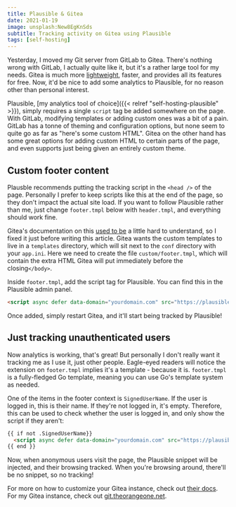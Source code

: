 ```yaml
---
title: Plausible & Gitea
date: 2021-01-19
image: unsplash:New8EgKnSds
subtitle: Tracking activity on Gitea using Plausible
tags: [self-hosting]
---
```


Yesterday, I moved my Git server from GitLab to Gitea. There's nothing wrong with GitLab, I actually quite like it, but it's a rather large tool for my needs. Gitea is much more [lightweight](https://twitter.com/RealOrangeOne/status/1351262593776840714), faster, and provides all its features for free. Now, it'd be nice to add some analytics to Plausible, for no reason other than personal interest.

Plausible, [my analytics tool of choice]({{< relref "self-hosting-plausible" >}}), simply requires a single `script` tag be added somewhere on the page. With GitLab, modifying templates or adding custom ones was a bit of a pain. GitLab has a tonne of theming and configuration options, but none seem to quite go as far as "here's some custom HTML". Gitea on the other hand has some great options for adding custom HTML to certain parts of the page, and even supports just being given an entirely custom theme.

## Custom footer content

Plausble recommends putting the tracking script in the `<head />` of the page. Personally I prefer to keep scripts like this at the end of the page, so they don't impact the actual site load. If you want to follow Plausible rather than me, just change `footer.tmpl` below with `header.tmpl`, and everything should work fine.

Gitea's documentation on this [used to be](https://github.com/go-gitea/gitea/pull/14399) a little hard to understand, so I fixed it just before writing this article. Gitea wants the custom templates to live in a `templates` directory, which will sit next to the `conf` directory with your `app.ini`. Here we need to create the file `custom/footer.tmpl`, which will contain the extra HTML Gitea will put immediately before the closing`</body>`.

Inside `footer.tmpl`, add the script tag for Plausible. You can find this in the Plausible admin panel.

```html
<script async defer data-domain="yourdomain.com" src="https://plausible.io/js/plausible.js"></script>
```
Once added, simply restart Gitea, and it'll start being tracked by Plausible!

## Just tracking unauthenticated users

Now analytics is working, that's great! But personally I don't really want it tracking me as I use it, just other people. Eagle-eyed readers will notice the extension on `footer.tmpl` implies it's a template - because it is. `footer.tmpl` is a fully-fledged Go template, meaning you can use Go's template system as needed.

One of the items in the footer context is `SignedUserName`. If the user is logged in, this is their name. If they're not logged in, it's empty. Therefore, this can be used to check whether the user is logged in, and only show the script if they aren't:

```html
{{ if not .SignedUserName}}
  <script async defer data-domain="yourdomain.com" src="https://plausible.io/js/plausible.js"></script>
{{ end }}
```

Now, when anonymous users visit the page, the Plausible snippet will be injected, and their browsing tracked. When you're browsing around, there'll be no snippet, so no tracking!

For more on how to customize your Gitea instance, check out [their docs](https://docs.gitea.io/en-us/customizing-gitea/). For my Gitea instance, check out [git.theorangeone.net](https://git.theorangeone.net/).
